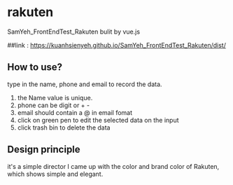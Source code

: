 # rakuten

 SamYeh_FrontEndTest_Rakuten bulit by vue.js

##link : https://kuanhsienyeh.github.io/SamYeh_FrontEndTest_Rakuten/dist/

## How to use?

type in the name, phone and email to record the data.
1. the Name value is unique.
2. phone can be digit or + -
3. email should contain a @ in email fomat
4. click on green pen to edit the selected data on the input  
5. click trash bin to delete the data

## Design principle

it's a simple director I came up with the color and brand color of Rakuten, 
which shows simple and elegant. 
